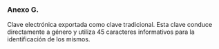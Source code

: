 ### Anexo G. 

Clave electrónica exportada como clave tradicional. Esta clave conduce directamente a género y utiliza 45 caracteres informativos para la identificación de los mismos.
